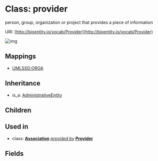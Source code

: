 # Class: provider


person, group, organization or project that provides a piece of information

URI: [http://bioentity.io/vocab/Provider](http://bioentity.io/vocab/Provider)

![img](http://yuml.me/diagram/nofunky;dir:TB/class/\[Association]-%20provided%20by(i)%20%3F>\[Provider],%20\[AdministrativeEntity]^-\[Provider])
## Mappings

 * [UMLSSG:ORGA](http://purl.obolibrary.org/obo/UMLSSG_ORGA)
## Inheritance

 *  is_a: [AdministrativeEntity](AdministrativeEntity.md)
## Children

## Used in

 *  class: **[Association](Association.md)** *[provided by](provided_by.md)* **[Provider](Provider.md)**
## Fields

